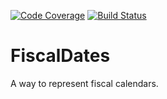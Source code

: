 [![Code Coverage][cov-i]][cov-u]  [![Build Status][ci-i]][ci-u]
<!--- [![Documentation][doc-i]][doc-u] ---> <!--- [![Zulip Chat][chat-i]][chat-u] --->
<!--- the following two may not be needed ... GitHub automatically adds README
      Citation and License links to the RHS of the page for appropriately-named files --->
<!--- [![License][lic-i]][lic-u] ---> <!--- [![Citation][cit-i]][cit-u] --->


# FiscalDates

A way to represent fiscal calendars.


[cov-i]: https://codecov.io/gh/blabatt/FiscalDates.jl/graph/badge.svg?token=17GZCUYW2N
[cov-u]: https://codecov.io/gh/blabatt/FiscalDates.jl
[ci-i]: https://github.com/blabatt/mg-proforma/actions/workflows/CI.yml/badge.svg
[ci-u]: https://github.com/blabatt/mg-proforma/actions?query=workflow%3ACI

[doc-i]: https://img.shields.io/badge/docs-stable-blue?style=plastic
[doc-u]: file:///home/blabattiii/Projects/vesta/microgrids/Proforma/docs/build/index.html 
<!--- taken from DifferentialEquations.jl change the data! --->
[chat-i]: https://img.shields.io/static/v1?label=Zulip&message=chat&color=9558b2&labelColor=389826 
<!--- taken from DifferentialEquations.jl change the data! --->
[chat-u]: https://julialang.zulipchat.com/#narrow/stream/279055-sciml-bridged 

[lic-i]: https://img.shields.io/badge/docs-stable-blue?style=plastic
[lic-u]: file:///home/blabattiii/Projects/vesta/microgrids/Proforma/docs/build/index.html 
<!--- taken from DifferentialEquations.jl change the data! --->
[cit-i]: https://zenodo.org/badge/58516043.svg 
<!--- taken from DifferentialEquations.jl change the data! --->
[cit-u]: https://zenodo.org/badge/latestdoi/58516043 

